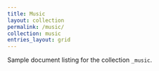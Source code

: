 ```yaml
---
title: Music
layout: collection
permalink: /music/
collection: music
entries_layout: grid
---
```


Sample document listing for the collection `_music`.
